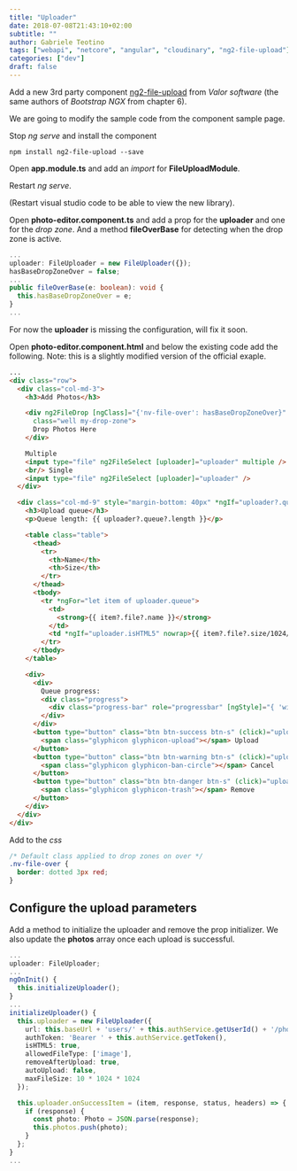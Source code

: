 ```yaml
---
title: "Uploader"
date: 2018-07-08T21:43:10+02:00
subtitle: ""
author: Gabriele Teotino
tags: ["webapi", "netcore", "angular", "cloudinary", "ng2-file-upload"]
categories: ["dev"]
draft: false
---
```


<!--more-->

Add a new 3rd party component [ng2-file-upload](https://valor-software.com/ng2-file-upload/) from *Valor software* (the same authors of *Bootstrap NGX* from chapter 6).

We are going to modify the sample code from the component sample page.

Stop *ng serve* and install the component

```shell
npm install ng2-file-upload --save
```

Open **app.module.ts** and add an *import* for **FileUploadModule**.

Restart *ng serve*.

(Restart visual studio code to be able to view the new library).

Open **photo-editor.component.ts** and add a prop for the **uploader** and one for the *drop zone*. And a method **fileOverBase** for detecting when the drop zone is active.

```typescript
...
uploader: FileUploader = new FileUploader({});
hasBaseDropZoneOver = false;
...
public fileOverBase(e: boolean): void {
  this.hasBaseDropZoneOver = e;
}
...
```

For now the **uploader** is missing the configuration, will fix it soon.

Open **photo-editor.component.html** and below the existing code add the following. Note: this is a slightly modified version of the official exaple.

```html
...
<div class="row">
  <div class="col-md-3">
    <h3>Add Photos</h3>

    <div ng2FileDrop [ngClass]="{'nv-file-over': hasBaseDropZoneOver}" (fileOver)="fileOverBase($event)" [uploader]="uploader"
      class="well my-drop-zone">
      Drop Photos Here
    </div>

    Multiple
    <input type="file" ng2FileSelect [uploader]="uploader" multiple />
    <br/> Single
    <input type="file" ng2FileSelect [uploader]="uploader" />
  </div>

  <div class="col-md-9" style="margin-bottom: 40px" *ngIf="uploader?.queue?.length">
    <h3>Upload queue</h3>
    <p>Queue length: {{ uploader?.queue?.length }}</p>

    <table class="table">
      <thead>
        <tr>
          <th>Name</th>
          <th>Size</th>
        </tr>
      </thead>
      <tbody>
        <tr *ngFor="let item of uploader.queue">
          <td>
            <strong>{{ item?.file?.name }}</strong>
          </td>
          <td *ngIf="uploader.isHTML5" nowrap>{{ item?.file?.size/1024/1024 | number:'.2' }} MB</td>
        </tr>
      </tbody>
    </table>

    <div>
      <div>
        Queue progress:
        <div class="progress">
          <div class="progress-bar" role="progressbar" [ngStyle]="{ 'width': uploader.progress + '%' }"></div>
        </div>
      </div>
      <button type="button" class="btn btn-success btn-s" (click)="uploader.uploadAll()" [disabled]="!uploader.getNotUploadedItems().length">
        <span class="glyphicon glyphicon-upload"></span> Upload
      </button>
      <button type="button" class="btn btn-warning btn-s" (click)="uploader.cancelAll()" [disabled]="!uploader.isUploading">
        <span class="glyphicon glyphicon-ban-circle"></span> Cancel
      </button>
      <button type="button" class="btn btn-danger btn-s" (click)="uploader.clearQueue()" [disabled]="!uploader.queue.length">
        <span class="glyphicon glyphicon-trash"></span> Remove
      </button>
    </div>
  </div>
</div>
```

Add to the *css*

```css
/* Default class applied to drop zones on over */
.nv-file-over {
  border: dotted 3px red;
}
```

## Configure the upload parameters

Add a method to initialize the uploader and remove the prop initializer. We also update the **photos** array once each upload is successful.

```typescript
...
uploader: FileUploader;
...
ngOnInit() {
  this.initializeUploader();
}
...
initializeUploader() {
  this.uploader = new FileUploader({
    url: this.baseUrl + 'users/' + this.authService.getUserId() + '/photos',
    authToken: 'Bearer ' + this.authService.getToken(),
    isHTML5: true,
    allowedFileType: ['image'],
    removeAfterUpload: true,
    autoUpload: false,
    maxFileSize: 10 * 1024 * 1024
  });

  this.uploader.onSuccessItem = (item, response, status, headers) => {
    if (response) {
      const photo: Photo = JSON.parse(response);
      this.photos.push(photo);
    }
  };
}
...
```

